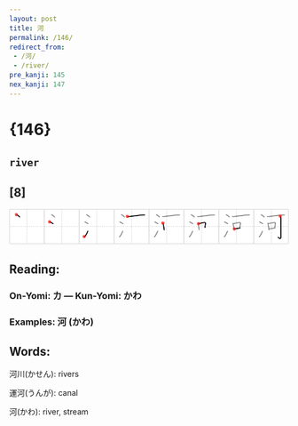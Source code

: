 ```yaml
---
layout: post
title: 河
permalink: /146/
redirect_from:
 - /河/
 - /river/
pre_kanji: 145
nex_kanji: 147
---
```


# {146}

## `river`

## [8]

<div class="stroke"><img src="../images/E6B2B3.png" /></div>

## Reading:

### On-Yomi: カ &mdash; Kun-Yomi: かわ

### Examples: 河 (かわ)

## Words:

河川(かせん): rivers

運河(うんが): canal

河(かわ): river, stream
